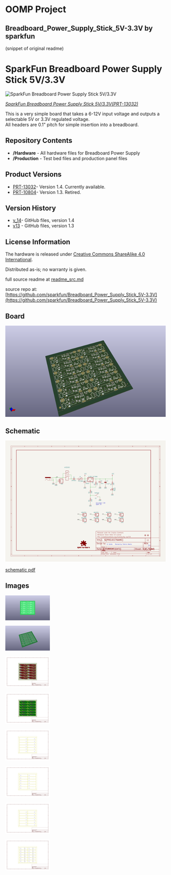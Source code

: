 # OOMP Project  
## Breadboard_Power_Supply_Stick_5V-3.3V  by sparkfun  
  
(snippet of original readme)  
  
SparkFun Breadboard Power Supply Stick 5V/3.3V  
===============================================  
  
![SparkFun Breadboard Power Supply Stick 5V/3.3V](https://cdn.sparkfun.com//assets/parts/1/0/0/3/2/13032-01.jpg)    
  
[*SparkFun Breadboard Power Supply Stick 5V/3.3V(PRT-13032)*](https://www.sparkfun.com/products/13032)  
  
This is a very simple board that takes a 6-12V input voltage and outputs a selectable 5V or 3.3V regulated voltage.   
All headers are 0.1" pitch for simple insertion into a breadboard.  
  
Repository Contents  
-------------------  
* **/Hardware** - All hardware files for Breadboard Power Supply  
* **/Production** - Test bed files and production panel files  
  
Product Versions  
----------------  
* [PRT-13032](https://www.sparkfun.com/products/13032)- Version 1.4. Currently available.  
* [PRT-10804](https://www.sparkfun.com/products/10804)- Version 1.3. Retired.   
  
Version History  
---------------  
* [v_14](https://github.com/sparkfun/Breadboard_Power_Supply_Stick_5V-3.3V/tree/v_14)- GitHub files, version 1.4  
* [v13](https://github.com/sparkfun/Breadboard_Power_Supply_Stick_5V-3.3V/tree/v13) - GitHub files, version 1.3  
  
License Information  
-------------------  
The hardware is released under [Creative Commons ShareAlike 4.0 International](https://creativecommons.org/licenses/by-sa/4.0/).  
  
Distributed as-is; no warranty is given.  
  
  full source readme at [readme_src.md](readme_src.md)  
  
source repo at: [https://github.com/sparkfun/Breadboard_Power_Supply_Stick_5V-3.3V](https://github.com/sparkfun/Breadboard_Power_Supply_Stick_5V-3.3V)  
## Board  
  
[![working_3d.png](working_3d_600.png)](working_3d.png)  
## Schematic  
  
[![working_schematic.png](working_schematic_600.png)](working_schematic.png)  
  
[schematic pdf](working_schematic.pdf)  
## Images  
  
[![working_3D_bottom.png](working_3D_bottom_140.png)](working_3D_bottom.png)  
  
[![working_3D_top.png](working_3D_top_140.png)](working_3D_top.png)  
  
[![working_assembly_page_01.png](working_assembly_page_01_140.png)](working_assembly_page_01.png)  
  
[![working_assembly_page_02.png](working_assembly_page_02_140.png)](working_assembly_page_02.png)  
  
[![working_assembly_page_03.png](working_assembly_page_03_140.png)](working_assembly_page_03.png)  
  
[![working_assembly_page_04.png](working_assembly_page_04_140.png)](working_assembly_page_04.png)  
  
[![working_assembly_page_05.png](working_assembly_page_05_140.png)](working_assembly_page_05.png)  
  
[![working_assembly_page_06.png](working_assembly_page_06_140.png)](working_assembly_page_06.png)  
